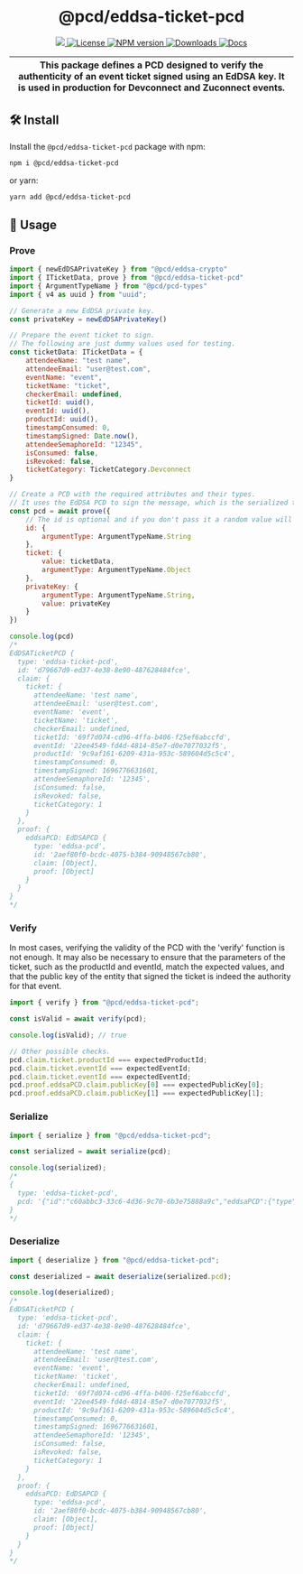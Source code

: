 <p align="center">
    <h1 align="center">
        @pcd/eddsa-ticket-pcd
    </h1>
</p>

<p align="center">
    <a href="https://github.com/proofcarryingdata">
        <img src="https://img.shields.io/badge/project-PCD-blue.svg?style=flat-square">
    </a>
    <a href="https://github.com/proofcarryingdata/zupass/blob/main/packages/eddsa-pcd/LICENSE">
        <img alt="License" src="https://img.shields.io/badge/license-GPL--3.0-green.svg?style=flat-square">
    </a>
    <a href="https://www.npmjs.com/package/@pcd/eddsa-ticket-pcd">
        <img alt="NPM version" src="https://img.shields.io/npm/v/@pcd/eddsa-ticket-pcd?style=flat-square" />
    </a>
    <a href="https://npmjs.org/package/@pcd/eddsa-ticket-pcd">
        <img alt="Downloads" src="https://img.shields.io/npm/dm/@pcd/eddsa-ticket-pcd.svg?style=flat-square" />
    </a>
    <a href="https://docs.pcd.team/modules/_pcd_eddsa_pcd.html">
        <img alt="Docs" src="https://img.shields.io/badge/docs-typedoc-purple.svg?style=flat-square">
    </a>
</p>

| This package defines a PCD designed to verify the authenticity of an event ticket signed using an EdDSA key. It is used in production for Devconnect and Zuconnect events. |
| -------------------------------------------------------------------------------------------------------------------------------------------------------------------------- |

## 🛠 Install

Install the `@pcd/eddsa-ticket-pcd` package with npm:

```bash
npm i @pcd/eddsa-ticket-pcd
```

or yarn:

```bash
yarn add @pcd/eddsa-ticket-pcd
```

## 📜 Usage

### Prove

```javascript
import { newEdDSAPrivateKey } from "@pcd/eddsa-crypto"
import { ITicketData, prove } from "@pcd/eddsa-ticket-pcd"
import { ArgumentTypeName } from "@pcd/pcd-types"
import { v4 as uuid } from "uuid";

// Generate a new EdDSA private key.
const privateKey = newEdDSAPrivateKey()

// Prepare the event ticket to sign.
// The following are just dummy values used for testing.
const ticketData: ITicketData = {
    attendeeName: "test name",
    attendeeEmail: "user@test.com",
    eventName: "event",
    ticketName: "ticket",
    checkerEmail: undefined,
    ticketId: uuid(),
    eventId: uuid(),
    productId: uuid(),
    timestampConsumed: 0,
    timestampSigned: Date.now(),
    attendeeSemaphoreId: "12345",
    isConsumed: false,
    isRevoked: false,
    ticketCategory: TicketCategory.Devconnect
}

// Create a PCD with the required attributes and their types.
// It uses the EdDSA PCD to sign the message, which is the serialized ticket in this PCD.
const pcd = await prove({
    // The id is optional and if you don't pass it a random value will be automatically created.
    id: {
        argumentType: ArgumentTypeName.String
    },
    ticket: {
        value: ticketData,
        argumentType: ArgumentTypeName.Object
    },
    privateKey: {
        argumentType: ArgumentTypeName.String,
        value: privateKey
    }
})

console.log(pcd)
/*
EdDSATicketPCD {
  type: 'eddsa-ticket-pcd',
  id: 'd79667d9-ed37-4e38-8e90-487628484fce',
  claim: {
    ticket: {
      attendeeName: 'test name',
      attendeeEmail: 'user@test.com',
      eventName: 'event',
      ticketName: 'ticket',
      checkerEmail: undefined,
      ticketId: '69f7d074-cd96-4ffa-b406-f25ef6abccfd',
      eventId: '22ee4549-fd4d-4814-85e7-d0e7077032f5',
      productId: '9c9af161-6209-431a-953c-589604d5c5c4',
      timestampConsumed: 0,
      timestampSigned: 1696776631601,
      attendeeSemaphoreId: '12345',
      isConsumed: false,
      isRevoked: false,
      ticketCategory: 1
    }
  },
  proof: {
    eddsaPCD: EdDSAPCD {
      type: 'eddsa-pcd',
      id: '2aef80f0-bcdc-4075-b384-90948567cb80',
      claim: [Object],
      proof: [Object]
    }
  }
}
*/
```

### Verify

In most cases, verifying the validity of the PCD with the 'verify' function is not enough. It may also be necessary to ensure that the parameters of the ticket, such as the productId and eventId, match the expected values, and that the public key of the entity that signed the ticket is indeed the authority for that event.

```javascript
import { verify } from "@pcd/eddsa-ticket-pcd";

const isValid = await verify(pcd);

console.log(isValid); // true

// Other possible checks.
pcd.claim.ticket.productId === expectedProductId;
pcd.claim.ticket.eventId === expectedEventId;
pcd.claim.ticket.eventId === expectedEventId;
pcd.proof.eddsaPCD.claim.publicKey[0] === expectedPublicKey[0];
pcd.proof.eddsaPCD.claim.publicKey[1] === expectedPublicKey[1];
```

### Serialize

```javascript
import { serialize } from "@pcd/eddsa-ticket-pcd";

const serialized = await serialize(pcd);

console.log(serialized);
/*
{
  type: 'eddsa-ticket-pcd',
  pcd: '{"id":"c60abbc3-33c6-4d36-9c70-6b3e75888a9c","eddsaPCD":{"type":"eddsa-pcd","pcd":"{\\"type\\":\\"eddsa-pcd\\",\\"id\\":\\"71a8e128-d79f-4730-9115-23cc56c782a3\\",\\"claim\\":{\\"message\\":[\\"b6b2dab7826460db941dff1c0fa51e2\\",\\"91e8b0dbf9de40919d4b7cd8dade3752\\",\\"ca1a03ebaf42478d924922aa6a677b90\\",\\"18b0fc7cfeb\\",\\"18b0fc7cfeb\\",\\"3039\\",\\"0\\",\\"0\\",\\"1\\",\\"0\\",\\"0\\",\\"0\\"],\\"publicKey\\":[\\"1d5ac1f31407018b7d413a4f52c8f74463b30e6ac2238220ad8b254de4eaa3a2\\",\\"1e1de8a908826c3f9ac2e0ceee929ecd0caf3b99b3ef24523aaab796a6f733c4\\"]},\\"proof\\":{\\"signature\\":\\"e27ab12b5caabe4dfee9732b57325254e3c286bab650fde134dcdfa4b501fc00fbf9cb70890b81216dfaea04e6aeaf55f02c42a3df99fe2e416572e7b84f6302\\"}}"},"ticket":{"attendeeName":"test name","attendeeEmail":"user@test.com","eventName":"event","ticketName":"ticket","checkerEmail":"undefined","ticketId":"0b6b2dab-7826-460d-b941-dff1c0fa51e2","eventId":"91e8b0db-f9de-4091-9d4b-7cd8dade3752","productId":"ca1a03eb-af42-478d-9249-22aa6a677b90","timestampConsumed":0,"timestampSigned":1696776835051,"attendeeSemaphoreId":"12345","isConsumed":false,"isRevoked":false,"ticketCategory":1}}'
}
*/
```

### Deserialize

```javascript
import { deserialize } from "@pcd/eddsa-ticket-pcd";

const deserialized = await deserialize(serialized.pcd);

console.log(deserialized);
/*
EdDSATicketPCD {
  type: 'eddsa-ticket-pcd',
  id: 'd79667d9-ed37-4e38-8e90-487628484fce',
  claim: {
    ticket: {
      attendeeName: 'test name',
      attendeeEmail: 'user@test.com',
      eventName: 'event',
      ticketName: 'ticket',
      checkerEmail: undefined,
      ticketId: '69f7d074-cd96-4ffa-b406-f25ef6abccfd',
      eventId: '22ee4549-fd4d-4814-85e7-d0e7077032f5',
      productId: '9c9af161-6209-431a-953c-589604d5c5c4',
      timestampConsumed: 0,
      timestampSigned: 1696776631601,
      attendeeSemaphoreId: '12345',
      isConsumed: false,
      isRevoked: false,
      ticketCategory: 1
    }
  },
  proof: {
    eddsaPCD: EdDSAPCD {
      type: 'eddsa-pcd',
      id: '2aef80f0-bcdc-4075-b384-90948567cb80',
      claim: [Object],
      proof: [Object]
    }
  }
}
*/
```
